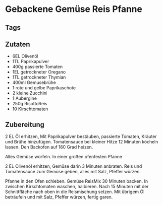 # Gebackene Gemüse Reis Pfanne

## Tags

## Zutaten

- 6EL Olivenöl
- 1TL Paprikapulver
- 400g passierte Tomaten
- 1EL getrockneter Oregano
- 1TL getrockneter Thymian
- 400ml Gemusebrühe
- 1 rote und gelbe Paprikaschote
- 2 kleine Zucchini
- 1 Aubergine
- 250g RisottoReis
- 10 Kirschtomaten

## Zubereitung

2 EL Öl erhitzen,
Mit Paprikapulver bestäuben, passierte
Tomaten, Kräuter und Brühe hinzufügen.
Tomatensauce bei kleiner Hitze 12 Minuten köcheln lassen.
Den Backofen auf 180 Grad heizen.

Alles Gemüse würfeln.
In einer großen ofenfesten Pfanne

2 EL Olivenöl erhitzen, Gemüse darin 3 Minuten anbraten.
Reis und Tomatensauce zum Gemüse geben,
alles mit Salz, Pfeffer würzen.

Pfanne in den Ofen schieben. Gemüse
ReisMix 30 Minuten backen. In
zwischen Kirschtomaten waschen, halbieren.
Nach 15 Minuten mit der Schnittfläche
nach oben in die Reismischung setzen. Mit
übrigem Öl beträufeln und mit
Salz, Pfeffer würzen, fertig garen.
